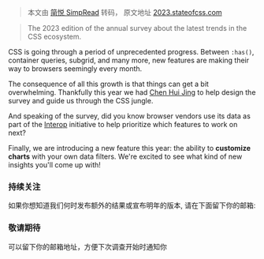 > 本文由 [简悦 SimpRead](http://ksria.com/simpread/) 转码， 原文地址 [2023.stateofcss.com](https://2023.stateofcss.com/zh-Hans/)

> The 2023 edition of the annual survey about the latest trends in the CSS ecosystem.

CSS is going through a period of unprecedented progress. Between `:has()`, container queries, subgrid, and many more, new features are making their way to browsers seemingly every month.

The consequence of all this growth is that things can get a bit overwhelming. Thankfully this year we had [Chen Hui Jing](https://chenhuijing.com/) to help design the survey and guide us through the CSS jungle.

And speaking of the survey, did you know browser vendors use its data as part of the [Interop](https://web.dev/interop-2023/) initiative to help prioritize which features to work on next?

Finally, we are introducing a new feature this year: the ability to **customize charts** with your own data filters. We're excited to see what kind of new insights you'll come up with!

### 持续关注

如果你想知道我们何时发布额外的结果或宣布明年的版本, 请在下面留下你的邮箱:

### 敬请期待

可以留下你的邮箱地址，方便下次调查开始时通知你